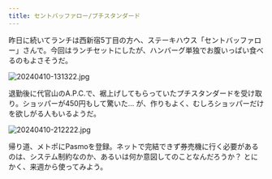 ```yaml
---
title: セントバッファロー/プチスタンダード
---
```


昨日に続いてランチは西新宿5丁目の方へ、ステーキハウス「セントバッファロー」さんで。今回はランチセットにしたが、ハンバーグ単独でお腹いっぱい食べるのもよさそうだ。

![20240410-131322.jpg](https://ceshmina-photos.s3.ap-northeast-1.amazonaws.com/202404/20240410-131322.jpg)

退勤後に代官山のA.P.C.で、裾上げしてもらっていたプチスタンダードを受け取り。ショッパーが450円もして驚いた... が、作りもよく、むしろショッパーだけを欲しがる人もいるようだ。

![20240410-212222.jpg](https://ceshmina-photos.s3.ap-northeast-1.amazonaws.com/202404/20240410-212222.jpg)

帰り道、メトポにPasmoを登録。ネットで完結できず券売機に行く必要があるのは、システム制約なのか、あるいは何か意図してのことなんだろうか？ とにかく、来週から使ってみよう。
